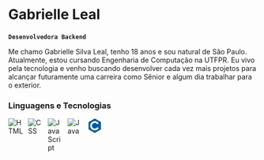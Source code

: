 # Gabrielle Leal

**`Desenvolvedora Backend`**

Me chamo Gabrielle Silva Leal, tenho 18 anos e sou natural de São Paulo. Atualmente, estou cursando Engenharia de Computação na UTFPR. Eu vivo pela tecnologia e venho buscando desenvolver cada vez mais projetos para alcançar futuramente uma carreira como Sênior e algum dia trabalhar para o exterior.
  

### Linguagens e Tecnologias

<img 
    align="left" 
    alt="HTML"
    title="HTML" 
    width="30px" 
    style="padding-right: 10px;" 
    src="https://cdn.jsdelivr.net/gh/devicons/devicon@latest/icons/html5/html5-original.svg" 
/>
<img 
    align="left" 
    alt="CSS" 
    title="CSS"
    width="30px" 
    style="padding-right: 10px;" 
    src="https://cdn.jsdelivr.net/gh/devicons/devicon@latest/icons/css3/css3-original.svg" 
/>
<img 
    align="left" 
    alt="JavaScript" 
    title="JavaScript"
    width="30px" 
    style="padding-right: 10px;" 
    src="https://cdn.jsdelivr.net/gh/devicons/devicon@latest/icons/javascript/javascript-original.svg" 
/>


<img 
    align="left" 
    alt="Java" 
    title="Java"
    width="30px" 
    style="padding-right: 10px;" 
     src="https://cdn.jsdelivr.net/gh/devicons/devicon@latest/icons/java/java-original.svg" 
/> 
<img 
    align="left" 
    alt="C" 
    title="C"
    width="30px" 
    style="padding-right: 10px;" 
     src="https://raw.githubusercontent.com/devicons/devicon/d98a72cb9a6d8e543ddbddc32bac231572349e96/icons/c/c-plain.svg" 
/> 

<br/>
<br/>
